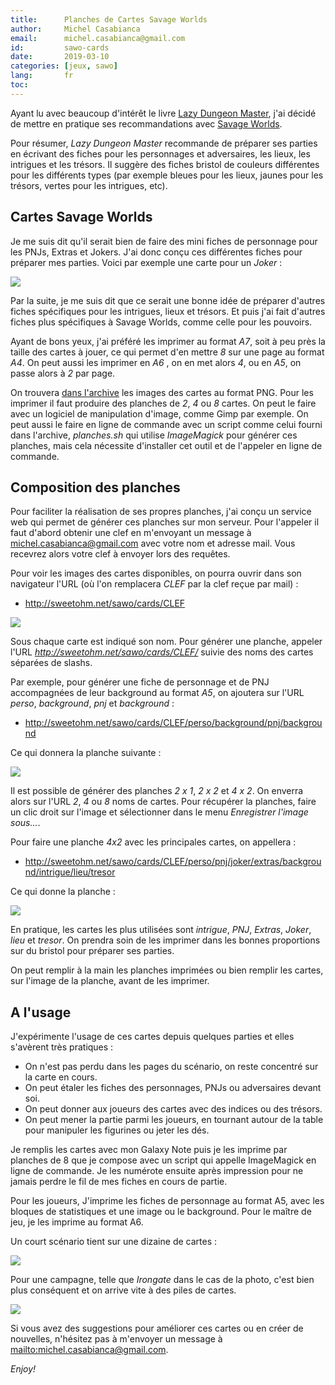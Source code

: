 ```yaml
---
title:      Planches de Cartes Savage Worlds
author:     Michel Casabianca
email:      michel.casabianca@gmail.com
id:         sawo-cards
date:       2019-03-10
categories: [jeux, sawo]
lang:       fr
toc:        
---
```


Ayant lu avec beaucoup d'intérêt le livre [Lazy Dungeon Master](http://slyflourish.com/lazydm/), j'ai décidé de mettre en pratique ses recommandations avec [Savage Worlds](https://www.black-book-editions.fr/catalogue.php?id=58).

<!--more-->

Pour résumer, *Lazy Dungeon Master* recommande de préparer ses parties en écrivant des fiches pour les personnages et adversaires, les lieux, les intrigues et les trésors. Il suggère des fiches bristol de couleurs différentes pour les différents types (par exemple bleues pour les lieux, jaunes pour les trésors, vertes pour les intrigues, etc).

## Cartes Savage Worlds

Je me suis dit qu'il serait bien de faire des mini fiches de personnage pour les PNJs, Extras et Jokers. J'ai donc conçu ces différentes fiches pour préparer mes parties. Voici par exemple une carte pour un *Joker* :

![](sawo-cards-joker.png)

Par la suite, je me suis dit que ce serait une bonne idée de préparer d'autres fiches spécifiques pour les intrigues, lieux et trésors. Et puis j'ai fait d'autres fiches plus spécifiques à Savage Worlds, comme celle pour les pouvoirs.

Ayant de bons yeux, j'ai préféré les imprimer au format *A7*, soit à peu près la taille des cartes à jouer, ce qui permet d'en mettre *8* sur une page au format *A4*. On peut aussi les imprimer en *A6* , on en met alors *4*, ou en *A5*, on passe alors à *2* par page.

On trouvera [dans l'archive](http://sweetohm.net/arc/sawo-cards.zip) les images des cartes au format PNG. Pour les imprimer il faut produire des planches de *2*, *4* ou *8* cartes. On peut le faire avec un logiciel de manipulation d'image, comme Gimp par exemple. On peut aussi le faire en ligne de commande avec un script comme celui fourni dans l'archive, *planches.sh* qui utilise *ImageMagick* pour générer ces planches, mais cela nécessite d'installer cet outil et de l'appeler en ligne de commande.

## Composition des planches

Pour faciliter la réalisation de ses propres planches, j'ai conçu un service web qui permet de générer ces planches sur mon serveur. Pour l'appeler il faut d'abord obtenir une clef en m'envoyant un message à <michel.casabianca@gmail.com> avec votre nom et adresse mail. Vous recevrez alors votre clef à envoyer lors des requêtes.

Pour voir les images des cartes disponibles, on pourra ouvrir dans son navigateur l'URL (où l'on remplacera *CLEF* par la clef reçue par mail) :

- <http://sweetohm.net/sawo/cards/CLEF>

![](sawo-cards-cartes.png)

Sous chaque carte est indiqué son nom. Pour générer une planche, appeler l'URL *http://sweetohm.net/sawo/cards/CLEF/* suivie des noms des cartes séparées de slashs.

Par exemple, pour générer une fiche de personnage et de PNJ accompagnées de leur background au format *A5*, on ajoutera sur l'URL *perso*, *background*, *pnj* et *background* :

- <http://sweetohm.net/sawo/cards/CLEF/perso/background/pnj/background>

Ce qui donnera la planche suivante :

![](sawo-cards-planche-2x2.png)

Il est possible de générer des planches *2 x 1*, *2 x 2* et *4 x 2*. On enverra alors sur l'URL *2*, *4* ou *8* noms de cartes. Pour récupérer la planches, faire un clic droit sur l'image et sélectionner dans le menu *Enregistrer l'image sous...*.

Pour faire une planche *4x2* avec les principales cartes, on appellera :

- <http://sweetohm.net/sawo/cards/CLEF/perso/pnj/joker/extras/background/intrigue/lieu/tresor>

Ce qui donne la planche :

![](sawo-cards-planche-4x2.png)

En pratique, les cartes les plus utilisées sont *intrigue*, *PNJ*, *Extras*, *Joker*, *lieu* et *tresor*. On prendra soin de les imprimer dans les bonnes proportions sur du bristol pour préparer ses parties.

On peut remplir à la main les planches imprimées ou bien remplir les cartes, sur l'image de la planche, avant de les imprimer.

## A l'usage

J'expérimente l'usage de ces cartes depuis quelques parties et elles s'avèrent très pratiques :

- On n'est pas perdu dans les pages du scénario, on reste concentré sur la carte en cours.
- On peut étaler les fiches des personnages, PNJs ou adversaires devant soi.
- On peut donner aux joueurs des cartes avec des indices ou des trésors.
- On peut mener la partie parmi les joueurs, en tournant autour de la table pour manipuler les figurines ou jeter les dés.

Je remplis les cartes avec mon Galaxy Note puis je les imprime par planches de 8 que je compose avec un script qui appelle ImageMagick en ligne de commande. Je les numérote ensuite après impression pour ne jamais perdre le fil de mes fiches en cours de partie.

Pour les joueurs, J'imprime les fiches de personnage au format A5, avec les bloques de statistiques et une image ou le background. Pour le maître de jeu, je les imprime au format A6.

Un court scénario tient sur une dizaine de cartes :

![](sawo-cards-scenario.png)

Pour une campagne, telle que *Irongate* dans le cas de la photo, c'est bien plus conséquent et on arrive vite à des piles de cartes.

![](sawo-cards-campagne.png)

Si vous avez des suggestions pour améliorer ces cartes ou en créer de nouvelles, n'hésitez pas à m'envoyer un message à <mailto:michel.casabianca@gmail.com>.

*Enjoy!*
